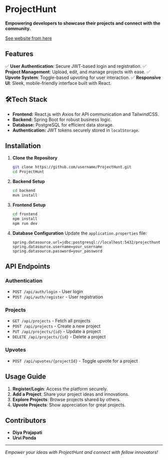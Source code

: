 # ProjectHunt

**Empowering developers to showcase their projects and connect with the community.**

[See website from here](https://project-hunt-nu.vercel.app)

## Features

✅ **User Authentication**: Secure JWT-based login and registration.
✅ **Project Management**: Upload, edit, and manage projects with ease.
✅ **Upvote System**: Toggle-based upvoting for user interaction.
✅ **Responsive UI**: Sleek, mobile-friendly interface built with React.

## 🛠Tech Stack

- **Frontend:** React.js with Axios for API communication and TailwindCSS.
- **Backend:** Spring Boot for robust business logic.
- **Database:** PostgreSQL for efficient data storage.
- **Authentication:** JWT tokens securely stored in `localStorage`.

## Installation

1. **Clone the Repository**
   ```bash
   git clone https://github.com/username/ProjectHunt.git
   cd ProjectHunt
   ```

2. **Backend Setup**
   ```bash
   cd backend
   mvn install
   ```

3. **Frontend Setup**
   ```bash
   cd frontend
   npm install
   npm run dev
   ```

4. **Database Configuration**
   Update the `application.properties` file:
   ```properties
   spring.datasource.url=jdbc:postgresql://localhost:5432/projecthunt
   spring.datasource.username=your_username
   spring.datasource.password=your_password
   ```

## API Endpoints

### Authentication
- `POST /api/auth/login` - User login
- `POST /api/auth/register` - User registration

### Projects
- `GET /api/projects` - Fetch all projects
- `POST /api/projects` - Create a new project
- `PUT /api/projects/{id}` - Update a project
- `DELETE /api/projects/{id}` - Delete a project

### Upvotes
- `POST /api/upvotes/{projectId}` - Toggle upvote for a project

## Usage Guide

1. **Register/Login**: Access the platform securely.
2. **Add a Project**: Share your project ideas and innovations.
3. **Explore Projects**: Browse projects shared by others.
4. **Upvote Projects**: Show appreciation for great projects.

## Contributors
- **Diya Prajapati**
- **Urvi Ponda**

---
*Empower your ideas with ProjectHunt and connect with fellow innovators!*
